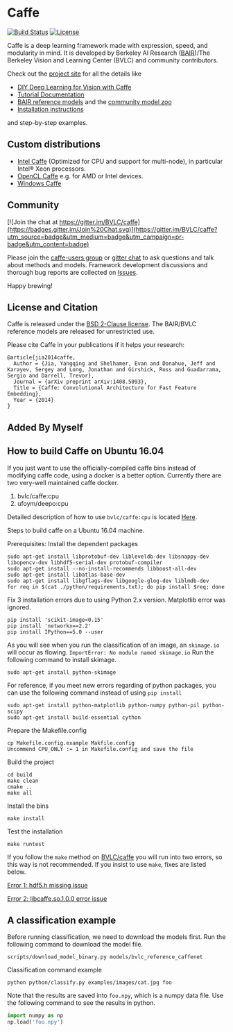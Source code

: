 # Caffe

[![Build Status](https://travis-ci.org/BVLC/caffe.svg?branch=master)](https://travis-ci.org/BVLC/caffe)
[![License](https://img.shields.io/badge/license-BSD-blue.svg)](LICENSE)

Caffe is a deep learning framework made with expression, speed, and modularity in mind.
It is developed by Berkeley AI Research ([BAIR](http://bair.berkeley.edu))/The Berkeley Vision and Learning Center (BVLC) and community contributors.

Check out the [project site](http://caffe.berkeleyvision.org) for all the details like

- [DIY Deep Learning for Vision with Caffe](https://docs.google.com/presentation/d/1UeKXVgRvvxg9OUdh_UiC5G71UMscNPlvArsWER41PsU/edit#slide=id.p)
- [Tutorial Documentation](http://caffe.berkeleyvision.org/tutorial/)
- [BAIR reference models](http://caffe.berkeleyvision.org/model_zoo.html) and the [community model zoo](https://github.com/BVLC/caffe/wiki/Model-Zoo)
- [Installation instructions](http://caffe.berkeleyvision.org/installation.html)

and step-by-step examples.

## Custom distributions

 - [Intel Caffe](https://github.com/BVLC/caffe/tree/intel) (Optimized for CPU and support for multi-node), in particular Intel® Xeon processors.
- [OpenCL Caffe](https://github.com/BVLC/caffe/tree/opencl) e.g. for AMD or Intel devices.
- [Windows Caffe](https://github.com/BVLC/caffe/tree/windows)

## Community

[![Join the chat at https://gitter.im/BVLC/caffe](https://badges.gitter.im/Join%20Chat.svg)](https://gitter.im/BVLC/caffe?utm_source=badge&utm_medium=badge&utm_campaign=pr-badge&utm_content=badge)

Please join the [caffe-users group](https://groups.google.com/forum/#!forum/caffe-users) or [gitter chat](https://gitter.im/BVLC/caffe) to ask questions and talk about methods and models.
Framework development discussions and thorough bug reports are collected on [Issues](https://github.com/BVLC/caffe/issues).

Happy brewing!

## License and Citation

Caffe is released under the [BSD 2-Clause license](https://github.com/BVLC/caffe/blob/master/LICENSE).
The BAIR/BVLC reference models are released for unrestricted use.

Please cite Caffe in your publications if it helps your research:

    @article{jia2014caffe,
      Author = {Jia, Yangqing and Shelhamer, Evan and Donahue, Jeff and Karayev, Sergey and Long, Jonathan and Girshick, Ross and Guadarrama, Sergio and Darrell, Trevor},
      Journal = {arXiv preprint arXiv:1408.5093},
      Title = {Caffe: Convolutional Architecture for Fast Feature Embedding},
      Year = {2014}
    }

## Added By Myself

## How to build Caffe on Ubuntu 16.04

If you just want to use the officially-compiled caffe bins instead of modifying caffe code, using a docker is a better option. Currently there are two very-well maintained caffe docker.

1. bvlc/caffe:cpu
2. ufoym/deepo:cpu

Detailed description of how to use `bvlc/caffe:cpu` is located [Here](https://github.com/advsail/caffe_docker).

Steps to build caffe on a Ubuntu 16.04 machine.

Prerequisites: Install the dependent packages

```shell
sudo apt-get install libprotobuf-dev libleveldb-dev libsnappy-dev libopencv-dev libhdf5-serial-dev protobuf-compiler
sudo apt-get install --no-install-recommends libboost-all-dev
sudo apt-get install libatlas-base-dev
sudo apt-get install libgflags-dev libgoogle-glog-dev liblmdb-dev
for req in $(cat ./python/requirements.txt); do pip install $req; done
```

Fix 3 installation errors due to using Python 2.x version. Matplotlib error was ignored.

```shell
pip install 'scikit-image<0.15'
pip install 'networkx==2.2'
pip install IPython==5.0 --user
```

As you will see when you run the classification of an image, an `skimage.io` will occur as flowing. `ImportError: No module named skimage.io` Run the following command to install skimage.

```shell
sudo apt-get install python-skimage
```

For reference, if you meet new errors regarding of python packages, you can use the following command instead of using `pip install`

```shell
sudo apt-get install python-matplotlib python-numpy python-pil python-scipy
sudo apt-get install build-essential cython
```

Prepare the Makefile.config

```shell
cp Makefile.config.example Makfile.config
Uncommend CPU_ONLY := 1 in Makefile.config and save the file
```

Build the project

```shell
cd build
make clean
cmake ..
make all
```

Install the bins

```shell
make install
```

Test the installation

```shell
make runtest
```

If you follow the `make` method on [BVLC/caffe](http://caffe.berkeleyvision.org/installation.html#compilation) you will run into two errors, so this way is not recommended. If you insist to use `make`, fixes are listed below.

[Error 1: hdf5.h missing issue](https://askubuntu.com/questions/629654/building-caffe-failed-to-see-hdf5-h)

[Error 2: libcaffe.so.1.0.0 error issue](https://github.com/BVLC/caffe/issues/5555)


## A classification example

Before running classification, we need to download the models first. Run the following command to download the model file.

```shell
scripts/download_model_binary.py models/bvlc_reference_caffenet
```

Classification command example

```shell
python python/classify.py examples/images/cat.jpg foo
```

Note that the results are saved into `foo.npy`, which is a numpy data file. Use the following command to see the results in python.

```python
import numpy as np
np.load('foo.npy')
```







